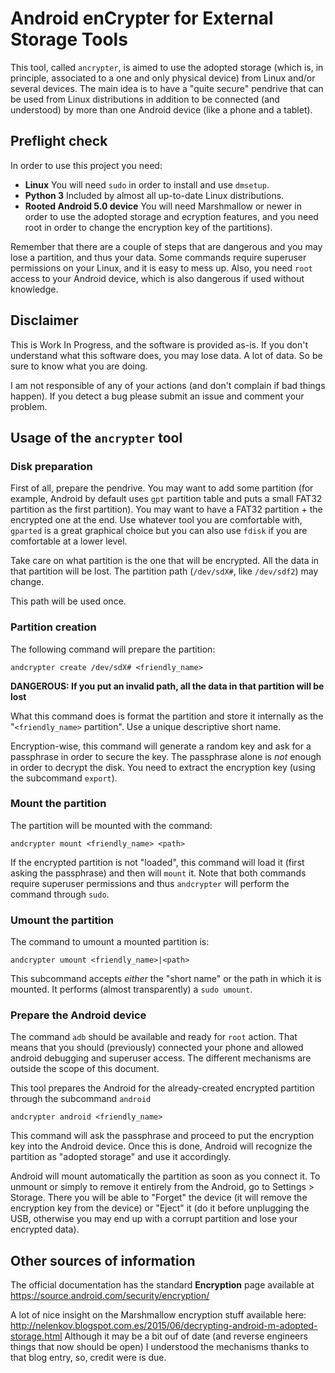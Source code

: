 # Android enCrypter for External Storage Tools

This tool, called `ancrypter`, is aimed to use the adopted storage (which is, in
principle, associated to a one and only physical device) from Linux and/or several
devices. The main idea is to have a "quite secure" pendrive that can be used from
Linux distributions in addition to be connected (and understood) by more than one
Android device (like a phone and a tablet).

## Preflight check

In order to use this project you need:

  * **Linux** You will need `sudo` in order to install and use `dmsetup`.
  * **Python 3** Included by almost all up-to-date Linux distributions.
  * **Rooted Android 5.0 device** You will need Marshmallow or newer in order to use
  the adopted storage and ecryption features, and you need root in order to change
  the encryption key of the partitions).

Remember that there are a couple of steps that are dangerous and you may lose a
partition, and thus your data. Some commands require superuser permissions on your
Linux, and it is easy to mess up. Also, you need `root` access to your Android device,
which is also dangerous if used without knowledge.

## Disclaimer

This is Work In Progress, and the software is provided as-is. If you don't understand what this
software does, you may lose data. A lot of data. So be sure to know what you are doing.

I am not responsible of any of your actions (and don't complain if bad things happen). If you detect a bug
please submit an issue and comment your problem.

## Usage of the `ancrypter` tool

### Disk preparation

First of all, prepare the pendrive. You may want to add some partition (for example,
Android by default uses `gpt` partition table and puts a small FAT32 partition as
the first partition). You may want to have a FAT32 partition + the encrypted one
at the end. Use whatever tool you are comfortable with, `gparted` is a great
graphical choice but you can also use `fdisk` if you are comfortable at a lower level.

Take care on what partition is the one that will be encrypted. All the data in that
partition will be lost. The partition path (`/dev/sdX#`, like `/dev/sdf2`) may change.

This path will be used once.

### Partition creation

The following command will prepare the partition:

    andcrypter create /dev/sdX# <friendly_name>

**DANGEROUS: If you put an invalid path, all the data in that partition will be lost**

What this command does is format the partition and store it internally as the
"`<friendly_name>` partition". Use a unique descriptive short name.

Encryption-wise, this command will generate a random key and ask for a passphrase
in order to secure the key. The passphrase alone is *not* enough in order to decrypt
the disk. You need to extract the encryption key (using the subcommand `export`).

### Mount the partition

The partition will be mounted with the command:

    andcrypter mount <friendly_name> <path>

If the encrypted partition is not "loaded", this command will load it (first asking
the passphrase) and then will `mount` it. Note that both commands require superuser
permissions and thus `andcrypter` will perform the command through `sudo`.

### Umount the partition

The command to umount a mounted partition is:

    andcrypter umount <friendly_name>|<path>

This subcommand accepts *either* the "short name" or the path in which it is
mounted. It performs (almost transparently) a `sudo umount`.

### Prepare the Android device

The command `adb` should be available and ready for `root` action. That means that
you should (previously) connected your phone and allowed android debugging and
superuser access. The different mechanisms are outside the scope of this document.

This tool prepares the Android for the already-created encrypted partition through
the subcommand `android`

    andcrypter android <friendly_name>

This command will ask the passphrase and proceed to put the encryption key into
the Android device. Once this is done, Android will recognize the partition as
"adopted storage" and use it accordingly.

Android will mount automatically the partition as soon as you connect it. To
unmount or simply to remove it entirely from the Android, go to Settings > Storage.
There you will be able to "Forget" the device (it will remove the encryption key
from the device) or "Eject" it (do it before unplugging the USB, otherwise you
may end up with a corrupt partition and lose your encrypted data).

## Other sources of information

The official documentation has the standard **Encryption** page available at
https://source.android.com/security/encryption/

A lot of nice insight on the Marshmallow encryption stuff available here:
http://nelenkov.blogspot.com.es/2015/06/decrypting-android-m-adopted-storage.html
Although it may be a bit ouf of date (and reverse engineers things that now should be open)
I understood the mechanisms thanks to that blog entry, so, credit were is due.
